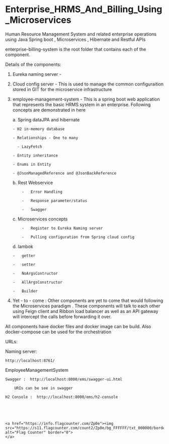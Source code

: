 # Enterprise_HRMS_And_Billing_Using_Microservices
Human Resource Management System and related enterprise operations  using Java Spring boot , Microservices , Hibernate and Restful APIs

enterprise-billing-system  is the root folder that contains each of the component.

Details of the components:
1.  Eureka naming server - 
2.  Cloud config server - This is used to manage the common configuraition stored in GIT for the microservice infrastructure
3.  employee-management-system - This is a spring boot web application that represents the basic HRMS system in an enterprise. Following concepts 
    are demonstrated in here
	  
    a. Spring dataJPA and hibernate
    
        - H2 in-memory database
	
        - Relationships - One to many
	
          - LazyFetch
	  
        - Entity inheritance
	
        - Enums in Entity
	
        - @JsonManagedReference and @JsonBackReference   
	
	  b. Rest Webservice
	  
		    -	Error Handling
		    
		    -	Response parameter/status
		    
		    -	Swagger     
		    
	  c.  Microservices concepts
	  
		    -	Register to Eureka Naming server
		    
		    -	Pulling configuration from Spring cloud config
		    
		    
		    
    d. lambok
    
        -	getter
	
        -	setter
	
        -	NoArgsContructor
	
        - 	AllArgsConstructor
	
        -	Builder
	
        
  4. Yet - to - come  :   Other components are yet to come that would following the Microservices paradigm . These components will 
      talk to each other using Feign client and Ribbon load balancer as well as an API gateway will intercept the calls before 
      forwarding it over.
      
  
All components have docker files and docker image can be build. Also docker-compose can be used for the orchestration

 
URLs:

  Naming server:
  
    http://localhost:8761/

  EmployeeManagementSystem
  
    Swagger :  http://localhost:8000/ems/swagger-ui.html
    
        URIs can be see in swagger
	
    H2 Console :  http://localhost:8000/ems/h2-console
    
    
    
    
    
    <a href="https://info.flagcounter.com/Zp0e"><img src="https://s11.flagcounter.com/count2/Zp0e/bg_FFFFFF/txt_000000/border_CCCCCC/columns_2/maxflags_10/viewers_0/labels_0/pageviews_0/flags_0/percent_0/" alt="Flag Counter" border="0">
    </a>
    
  
